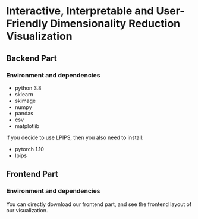 # Interactive, Interpretable and User-Friendly Dimensionality Reduction Visualization

## Backend Part
### Environment and dependencies
- python 3.8
- sklearn
- skimage
- numpy
- pandas
- csv
- matplotlib 

if you decide to use LPIPS, then you also need to install:
- pytorch 1.10
- lpips


## Frontend Part
### Environment and dependencies
You can directly download our frontend part, and see the frontend layout of our visualization. 
